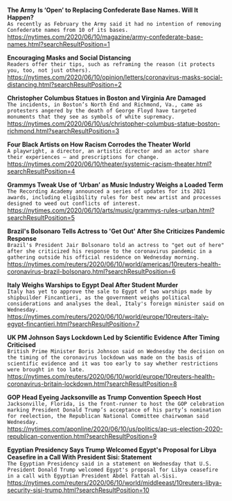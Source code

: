 **The Army Is ‘Open’ to Replacing Confederate Base Names. Will It Happen?**\
`As recently as February the Army said it had no intention of removing Confederate names from 10 of its bases.`\
https://nytimes.com/2020/06/10/magazine/army-confederate-base-names.html?searchResultPosition=1

**Encouraging Masks and Social Distancing**\
`Readers offer their tips, such as reframing the reason (it protects you, too, not just others).`\
https://nytimes.com/2020/06/10/opinion/letters/coronavirus-masks-social-distancing.html?searchResultPosition=2

**Christopher Columbus Statues in Boston and Virginia Are Damaged**\
`The incidents, in Boston’s North End and Richmond, Va., came as protesters angered by the death of George Floyd have targeted monuments that they see as symbols of white supremacy.`\
https://nytimes.com/2020/06/10/us/christopher-columbus-statue-boston-richmond.html?searchResultPosition=3

**Four Black Artists on How Racism Corrodes the Theater World**\
`A playwright, a director, an artistic director and an actor share their experiences — and prescriptions for change.`\
https://nytimes.com/2020/06/10/theater/systemic-racism-theater.html?searchResultPosition=4

**Grammys Tweak Use of ‘Urban’ as Music Industry Weighs a Loaded Term**\
`The Recording Academy announced a series of updates for its 2021 awards, including eligibility rules for best new artist and processes designed to weed out conflicts of interest.`\
https://nytimes.com/2020/06/10/arts/music/grammys-rules-urban.html?searchResultPosition=5

**Brazil's Bolsonaro Tells Actress to 'Get Out' After She Criticizes Pandemic Response**\
`Brazil's President Jair Bolsonaro told an actress to "get out of here" after she criticized his response to the coronavirus pandemic in a gathering outside his official residence on Wednesday morning.`\
https://nytimes.com/reuters/2020/06/10/world/americas/10reuters-health-coronavirus-brazil-bolsonaro.html?searchResultPosition=6

**Italy Weighs Warships to Egypt Deal After Student Murder**\
`Italy has yet to approve the sale to Egypt of two warships made by shipbuilder Fincantieri, as the government weighs political considerations and analyses the deal, Italy's foreign minister said on Wednesday.`\
https://nytimes.com/reuters/2020/06/10/world/europe/10reuters-italy-egypt-fincantieri.html?searchResultPosition=7

**UK PM Johnson Says Lockdown Led by Scientific Evidence After Timing Criticised**\
`British Prime Minister Boris Johnson said on Wednesday the decision on the timing of the coronavirus lockdown was made on the basis of scientific evidence and it was too early to say whether restrictions were brought in too late.`\
https://nytimes.com/reuters/2020/06/10/world/europe/10reuters-health-coronavirus-britain-lockdown.html?searchResultPosition=8

**GOP Head Eyeing Jacksonville as Trump Convention Speech Host**\
`Jacksonville, Florida, is the front-runner to host the GOP celebration marking President Donald Trump’s acceptance of his party’s nomination for reelection, the Republican National Committee chairwoman said Wednesday.`\
https://nytimes.com/aponline/2020/06/10/us/politics/ap-us-election-2020-republican-convention.html?searchResultPosition=9

**Egyptian Presidency Says Trump Welcomed Egypt's Proposal for Libya Ceasefire in a Call With President Sisi: Statement**\
`The Egyptian Presidency said in a statement on Wednesday that U.S. President Donald Trump welcomed Egypt's proposal for Libya ceasefire in a call with Egyptian President Abdel Fattah al-Sisi.`\
https://nytimes.com/reuters/2020/06/10/world/middleeast/10reuters-libya-security-sisi-trump.html?searchResultPosition=10

